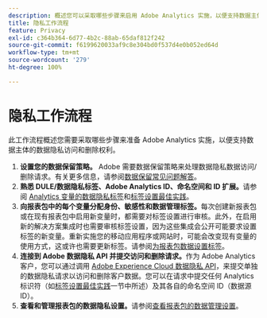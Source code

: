 ```yaml
---
description: 概述您可以采取哪些步骤来启用 Adobe Analytics 实施，以便支持数据主体的数据隐私访问和删除权利。
title: 隐私工作流程
feature: Privacy
exl-id: c364b364-6d77-4b2c-88ab-65daf812f242
source-git-commit: f6199620033af9c8e304bd0f537d4e0b052ed64d
workflow-type: tm+mt
source-wordcount: '279'
ht-degree: 100%

---
```


# 隐私工作流程

此工作流程概述您需要采取哪些步骤来准备 Adobe Analytics 实施，以便支持数据主体的数据隐私访问和删除权利。

1. **设置您的数据保留策略。** Adobe 需要数据保留策略来处理数据隐私数据访问/删除请求。有关更多信息，请参阅[数据保留常见问题解答](/help/technotes/data-retention.md)。
1. **熟悉 DULE/数据隐私标签、Adobe Analytics ID、命名空间和 ID 扩展。**&#x200B;请参阅 [Analytics 变量的数据隐私标签](/help/admin/c-data-governance/gdpr-labels.md)和[标签设置最佳实践](/help/admin/c-data-governance/gdpr-analytics-ids.md)。
1. **向报表包中的每个变量分配身份、敏感性和数据管理标签。**&#x200B;每次创建新报表包或在现有报表包中启用新变量时，都需要对标签设置进行审核。此外，在启用新的解决方案集成时也需要审核标签设置，因为这些集成会公开可能要求设置标签的新变量。重新实施您的移动应用程序或网站时，可能会改变现有变量的使用方式，这或许也需要更新标签。请参阅[为报表包数据设置标签](/help/admin/c-data-governance/gdpr-setup-reportsuite.md)。
1. **连接到 Adobe 数据隐私 API 并提交访问和删除请求。**&#x200B;作为 Adobe Analytics 客户，您可以通过调用 [Adobe Experience Cloud 数据隐私 API](https://www.adobe.io/apis/experienceplatform/gdpr.html)，来提交单独的数据隐私请求以访问和删除客户数据。您可以在请求中提交任何 Analytics 标识符（如[标签设置最佳实践](/help/admin/c-data-governance/gdpr-analytics-ids.md)一节中所述）及其各自的命名空间 ID（数据源 ID）。
1. **查看和管理报表包的数据隐私设置。**&#x200B;请参阅[查看报表包的数据管理设置](/help/admin/c-data-governance/gdpr-view-settings.md)。
